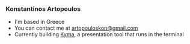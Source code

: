 ### Konstantinos Artopoulos

*   I'm based in Greece
*   You can contact me at [artopouloskon@gmail.com](mailto:artopouloskon@gmail.com)
*   Currently building [Kyma](https://github.com/museslabs/kyma), a presentation tool that runs in the terminal
